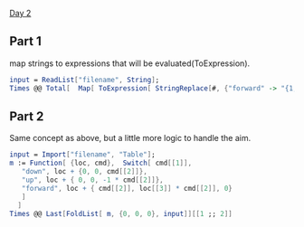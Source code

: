 [Day 2](https://adventofcode.com/2021/day/2)

## Part 1

map strings to expressions that will be evaluated(ToExpression).

```mathematica
input = ReadList["filename", String];
Times @@ Total[  Map[ ToExpression[ StringReplace[#, {"forward" -> "{1,0}*", "down" -> "{0, 1}*", "up" -> "{0,-1}*" }] ] &, input ]]
```


## Part 2

Same concept as above, but a little more logic to handle the aim.

```mathematica
input = Import["filename", "Table"];
m := Function[ {loc, cmd},  Switch[ cmd[[1]], 
   "down", loc + {0, 0, cmd[[2]]},
   "up", loc + { 0, 0, -1 * cmd[[2]]},
   "forward", loc + { cmd[[2]], loc[[3]] * cmd[[2]], 0}
   ]
  ]
Times @@ Last[FoldList[ m, {0, 0, 0}, input]][[1 ;; 2]]
```

